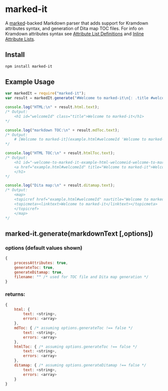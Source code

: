 # marked-it

A [marked](https://github.com/chjj/marked "marked Git repo")-backed Markdown parser that adds support for Kramdown attributes syntax, and generation of Dita map TOC files.  For info on Kramdown attributes syntax see [Attribute List Definitions](http://kramdown.gettalong.org/syntax.html#attribute-list-definitions "Attribute List Definitions") and [Inline Attribute Lists](http://kramdown.gettalong.org/syntax.html#inline-attribute-lists "Inline Attribute Lists").

## Install

``` bash
npm install marked-it
```

## Example Usage

```js
var markedIt = require("marked-it");
var result = markedIt.generate("#Welcome to marked-it\n{: .title #welcomeId}\n", {filename: "example.html"});

console.log("HTML:\n" + result.html.text);
/* Output:
	<h1 id="welcomeId" class="title">Welcome to marked-it</h1>
*/

console.log("markdown TOC:\n" + result.mdToc.text);
/* Output:
	# [Welcome to marked-it](example.html#welcomeId 'Welcome to marked-it')
*/

console.log("HTML TOC:\n" + result.htmlToc.text);
/* Output:
	<h1 id="-welcome-to-marked-it-example-html-welcomeid-welcome-to-marked-it-">
	<a href="example.html#welcomeId" title="Welcome to marked-it">Welcome to marked-it</a>
	</h1>
*/

console.log("Dita map:\n" + result.ditamap.text);
/* Output:
	<map>
	<topicref href="example.html#welcomeId" navtitle="Welcome to marked-it">
	<topicmeta><linktext>Welcome to marked-it</linktext></topicmeta>
	</topicref>
	</map>
*/
```

## marked-it.generate(markdownText [,options])

### options (default values shown)
```js
{
	processAttributes: true,
	generateToc: true,
	generateDitamap: true,
	filename: "" /* used for TOC file and Dita map generation */
}
```

### returns:
```js
{
	html: {
		text: <string>,
		errors: <array>
	},
	mdToc: { /* assuming options.generateToc !== false */
		text: <string>,
		errors: <array>
	},
	htmlToc: { /* assuming options.generateToc !== false */
		text: <string>,
		errors: <array>
	},
	ditamap: { /* assuming options.generateDitamap !== false */
		text: <string>,
		errors: <array>
	}
}
```
